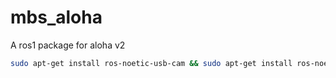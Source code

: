# mbs_aloha
A ros1 package for aloha v2


```bash
sudo apt-get install ros-noetic-usb-cam && sudo apt-get install ros-noetic-cv-bridge
```